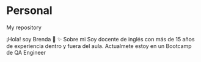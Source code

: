 # Personal
My repository

¡Hola! soy Brenda 🙌
✨ Sobre mi
Soy docente de inglés con más de 15 años de experiencia dentro y fuera del aula. Actualmete estoy en un Bootcamp de QA Engineer 
